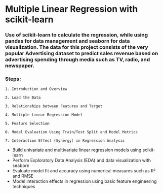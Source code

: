 # Multiple Linear Regression with scikit-learn

### Use of scikit-learn to calculate the regression, while using pandas for data management and seaborn for data visualization. The data for this project consists of the very popular Advertising dataset to predict sales revenue based on advertising spending through media such as TV, radio, and newspaper. 

### Steps:

    1. Introduction and Overview

    2. Load the Data

    3. Relationships between Features and Target

    4. Multiple Linear Regression Model

    5. Feature Selection

    6. Model Evaluation Using Train/Test Split and Model Metrics

    7. Interaction Effect (Synergy) in Regression Analysis

- Build univariate and multivariate linear regression models using scikit-learn
- Perform Exploratory Data Analysis (EDA) and data visualization with seaborn
- Evaluate model fit and accuracy using numerical measures such as R² and RMSE
- Model interaction effects in regression using basic feature engineering techniques

